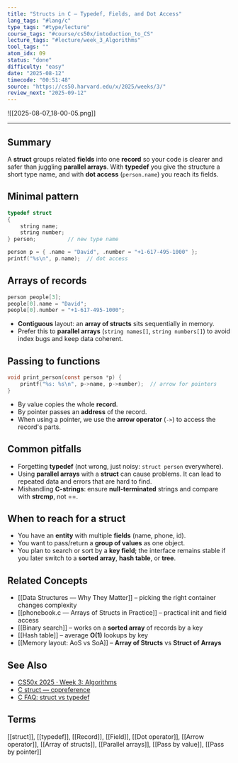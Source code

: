 ```yaml
---
title: "Structs in C — Typedef, Fields, and Dot Access"
lang_tags: "#lang/c"
type_tags: "#type/lecture"
course_tags: "#course/cs50x/intoduction_to_CS"
lecture_tags: "#lecture/week_3_Algorithms"
tool_tags: ""
atom_idx: 09
status: "done"
difficulty: "easy"
date: "2025-08-12"
timecode: "00:51:48"
source: "https://cs50.harvard.edu/x/2025/weeks/3/"
review_next: "2025-09-12"
---
```


![[2025-08-07_18-00-05.png]]

---

## Summary
A **struct** groups related **fields** into one **record** so your code is clearer and safer than juggling **parallel arrays**. With **typedef** you give the structure a short type name, and with **dot access** (`person.name`) you reach its fields.

## Minimal pattern
```c
typedef struct
{
    string name;
    string number;
} person;          // new type name

person p = { .name = "David", .number = "+1-617-495-1000" };
printf("%s\n", p.name);  // dot access
```

## Arrays of records
```c
person people[3];
people[0].name = "David";
people[0].number = "+1-617-495-1000";
```
- **Contiguous** layout: an **array of structs** sits sequentially in memory.
- Prefer this to **parallel arrays** (`string names[]`, `string numbers[]`) to avoid index bugs and keep data coherent.

## Passing to functions
```c
void print_person(const person *p) {
    printf("%s: %s\n", p->name, p->number);  // arrow for pointers
}
```
- By value copies the whole **record**.  
- By pointer passes an **address** of the record.  
- When using a pointer, we use the **arrow operator** (`->`) to access the record's parts.

## Common pitfalls
- Forgetting **typedef** (not wrong, just noisy: `struct person` everywhere).
- Using **parallel arrays** with a **struct** can cause problems. It can lead to repeated data and errors that are hard to find.
- Mishandling **C-strings**: ensure **null-terminated** strings and compare with **strcmp**, not \=\=.

## When to reach for a struct
- You have an **entity** with multiple **fields** (name, phone, id).
- You want to pass/return a **group of values** as one object.
- You plan to search or sort by a **key field**; the interface remains stable if you later switch to a **sorted array**, **hash table**, or **tree**.

## Related Concepts
- [[Data Structures — Why They Matter]] – picking the right container changes complexity
- [[phonebook.c — Arrays of Structs in Practice]] – practical init and field access
- [[Binary search]] – works on a **sorted array** of records by a key
- [[Hash table]] – average **O(1)** lookups by key
- [[Memory layout: AoS vs SoA]] – **Array of Structs** vs **Struct of Arrays**

## See Also
- [CS50x 2025 · Week 3: Algorithms](https://cs50.harvard.edu/x/2025/weeks/3/)
- [C struct — cppreference](https://en.cppreference.com/w/c/language/struct)
- [C FAQ: struct vs typedef](https://c-faq.com/decl/typedefvsstruct.html)

## Terms
[[struct]], [[typedef]], [[Record]], [[Field]], [[Dot operator]], [[Arrow operator]], [[Array of structs]], [[Parallel arrays]], [[Pass by value]], [[Pass by pointer]]
